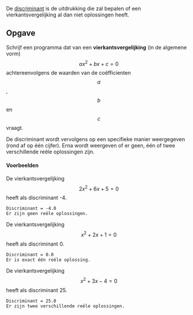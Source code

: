 De <a href='https://nl.wikipedia.org/wiki/Discriminant' target='_blanc'>discriminant</a> is de uitdrukking die zal bepalen of een vierkantsvergelijking al dan niet oplossingen heeft.

## Opgave

Schrijf een programma dat van een **vierkantsvergelijking** (in de algemene vorm) $$ax^2+bx+c=0$$ achtereenvolgens de waarden van de coëfficienten $$a$$, $$b$$ en $$c$$ vraagt. 

De discriminant wordt vervolgens op een specifieke manier weergegeven (rond af op één cijfer). Erna wordt weergeven of er geen, één of twee verschillende reële oplossingen zijn.

#### Voorbeelden
De vierkantsvergelijking $$2x^2+6x+5 = 0$$ heeft als discriminant -4.
```
Discriminant = -4.0
Er zijn geen reële oplossingen.
```

De vierkantsvergelijking $$x^2+2x+1 = 0$$ heeft als discriminant 0.
```
Discriminant = 0.0
Er is exact één reële oplossing.
```

De vierkantsvergelijking $$x^2+3x-4 = 0$$ heeft als discriminant 25.
```
Discriminant = 25.0
Er zijn twee verschillende reële oplossingen.
```



